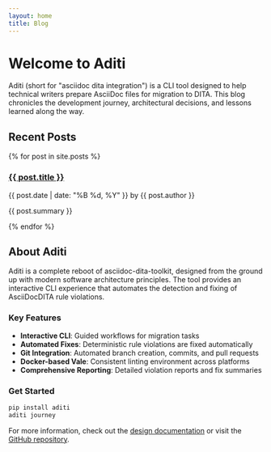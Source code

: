 ```yaml
---
layout: home
title: Blog
---
```


# Welcome to Aditi

Aditi (short for "asciidoc dita integration") is a CLI tool designed to help technical writers prepare AsciiDoc files for migration to DITA. This blog chronicles the development journey, architectural decisions, and lessons learned along the way.

## Recent Posts

{% for post in site.posts %}
  <article class="post-preview">
    <h3><a href="{{ post.url | relative_url }}">{{ post.title }}</a></h3>
    <p class="post-meta">{{ post.date | date: "%B %d, %Y" }} by {{ post.author }}</p>
    <p>{{ post.summary }}</p>
  </article>
{% endfor %}

## About Aditi

Aditi is a complete reboot of asciidoc-dita-toolkit, designed from the ground up with modern software architecture principles. The tool provides an interactive CLI experience that automates the detection and fixing of AsciiDocDITA rule violations.

### Key Features

- **Interactive CLI**: Guided workflows for migration tasks
- **Automated Fixes**: Deterministic rule violations are fixed automatically
- **Git Integration**: Automated branch creation, commits, and pull requests
- **Docker-based Vale**: Consistent linting environment across platforms
- **Comprehensive Reporting**: Detailed violation reports and fix summaries

### Get Started

```bash
pip install aditi
aditi journey
```

For more information, check out the [design documentation](/aditi/design/) or visit the [GitHub repository](https://github.com/rolfedh/aditi).